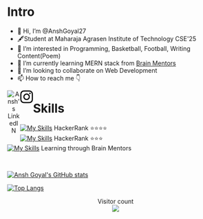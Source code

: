 # Intro

- 👋 Hi, I’m @AnshGoyal27
- 🖋️Student at Maharaja Agrasen Institute of Technology CSE'25
- 👀 I’m interested in Programming, Basketball, Football, Writing Content(Poem)
- 🌱 I’m currently learning MERN stack from [Brain Mentors](https://brain-mentors.com)
- 💞️ I’m looking to collaborate on Web Development 
- 📫 How to reach me 👇
<a align="center" href="https://www.linkedin.com/in/ansh-goyal-211623228">
  <img align="left" alt="Ansh's LinkedIN" width="30px" src="https://raw.githubusercontent.com/peterthehan/peterthehan/master/assets/linkedin.svg" />
</a>

<a align="center" href="https://www.instagram.com/anshgoyal27/">
  <img align="left" alt="Ansh's Instagram" width="30px" src="https://raw.githubusercontent.com/zenPidgin/instagram_svg/8330bc7954493d18badc36dd73b4958130edb0a0/instagram.svg" />
</a>



# Skills

[![My Skills](https://skills.thijs.gg/icons?i=c&theme=dark)](https://skills.thijs.gg) HackerRank ⭐⭐⭐⭐ <br/>
[![My Skills](https://skills.thijs.gg/icons?i=py&theme=dark)](https://skills.thijs.gg) HackerRank ⭐⭐⭐ <br/>
[![My Skills](https://skills.thijs.gg/icons?i=react,nodejs&theme=dark)](https://skills.thijs.gg) Learning through Brain Mentors

<br/>

[![Ansh Goyal's GitHub stats](https://github-readme-stats.vercel.app/api?username=AnshGoyal27&theme=radical)](https://github.com/anuraghazra/github-readme-stats)

[![Top Langs](https://github-readme-stats.vercel.app/api/top-langs/?username=AnshGoyal27&theme=dark)](https://github.com/anuraghazra/github-readme-stats)

<p align="center"> 
  Visitor count<br>
  <img src="https://profile-counter.glitch.me/AnshGoyal27/count.svg" />
</p>

<!---
AnshGoyal27/AnshGoyal27 is a ✨ special ✨ repository because its `README.md` (this file) appears on your GitHub profile.
You can click the Preview link to take a look at your changes.
--->
